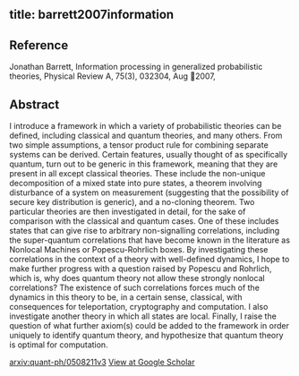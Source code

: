 title: barrett2007information
---


## Reference

Jonathan Barrett, Information processing in generalized probabilistic theories, Physical Review A, 75(3), 032304, Aug 2007,

## Abstract 
  I introduce a framework in which a variety of probabilistic theories can be
defined, including classical and quantum theories, and many others. From two
simple assumptions, a tensor product rule for combining separate systems can be
derived. Certain features, usually thought of as specifically quantum, turn out
to be generic in this framework, meaning that they are present in all except
classical theories. These include the non-unique decomposition of a mixed state
into pure states, a theorem involving disturbance of a system on measurement
(suggesting that the possibility of secure key distribution is generic), and a
no-cloning theorem. Two particular theories are then investigated in detail,
for the sake of comparison with the classical and quantum cases. One of these
includes states that can give rise to arbitrary non-signalling correlations,
including the super-quantum correlations that have become known in the
literature as Nonlocal Machines or Popescu-Rohrlich boxes. By investigating
these correlations in the context of a theory with well-defined dynamics, I
hope to make further progress with a question raised by Popescu and Rohrlich,
which is, why does quantum theory not allow these strongly nonlocal
correlations? The existence of such correlations forces much of the dynamics in
this theory to be, in a certain sense, classical, with consequences for
teleportation, cryptography and computation. I also investigate another theory
in which all states are local. Finally, I raise the question of what further
axiom(s) could be added to the framework in order uniquely to identify quantum
theory, and hypothesize that quantum theory is optimal for computation.

    

[arxiv:quant-ph/0508211v3](https://arxiv.org/abs/quant-ph/0508211v3)
[View at Google Scholar](https://scholar.google.com/scholar_lookup?arxiv_id=quant-ph/0508211)
